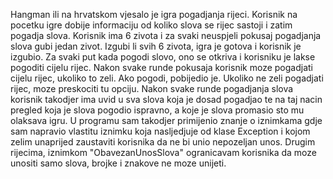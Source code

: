 Hangman ili na hrvatskom vjesalo je igra pogadjanja rijeci. Korisnik na pocetku igre dobije informaciju od koliko slova se rijec sastoji i zatim pogadja slova.
Korisnik ima 6 zivota i za svaki neuspjeli pokusaj pogadjanja slova gubi jedan zivot. Izgubi li svih 6 zivota, igra je gotova i korisnik je izgubio.
Za svaki put kada pogodi slovo, ono se otkriva i korisniku je lakse pogoditi cijelu rijec. Nakon svake runde pokusaja korisnik moze pogadjati cijelu rijec,
ukoliko to zeli. Ako pogodi, pobijedio je. Ukoliko ne zeli pogadjati rijec, moze preskociti tu opciju. 
Nakon svake runde pogadjanja slova korisnik takodjer ima uvid u sva slova koja je dosad pogadjao
te na taj nacin pregled koja je slova pogodio ispravno, a koje je slova promasio sto mu olaksava igru. 
U programu sam takodjer primijenio znanje o iznimkama gdje sam napravio vlastitu iznimku koja nasljedjuje od klase Exception i kojom zelim unaprijed zaustaviti
korisnika da ne bi unio nepozeljan unos. Drugim rijecima, iznimkom "ObavezanUnosSlova" ogranicavam korisnika da moze unositi samo slova, brojke i znakove ne moze unijeti.
